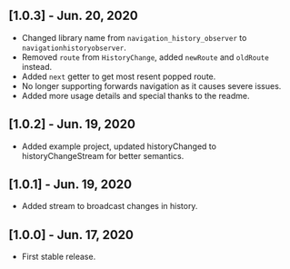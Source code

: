 ## [1.0.3] - Jun. 20, 2020

* Changed library name from `navigation_history_observer` to `navigationhistoryobserver`.
* Removed `route` from `HistoryChange`, added `newRoute` and `oldRoute` instead.
* Added `next` getter to get most resent popped route.
* No longer supporting forwards navigation as it causes severe issues.
* Added more usage details and special thanks to the readme.

## [1.0.2] - Jun. 19, 2020

* Added example project, updated historyChanged to historyChangeStream for better semantics.

## [1.0.1] - Jun. 19, 2020

* Added stream to broadcast changes in history.

## [1.0.0] - Jun. 17, 2020

* First stable release.
